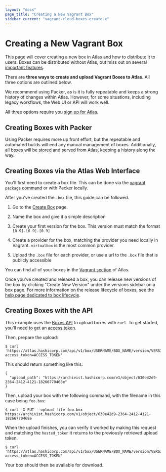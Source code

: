 ```yaml
---
layout: "docs"
page_title: "Creating a New Vagrant Box"
sidebar_current: "vagrant-cloud-boxes-create-x"
---
```


# Creating a New Vagrant Box

This page will cover creating a new box in Atlas and how to distribute
it to users. Boxes can be distributed without Atlas, but
miss out on several [important features](/help/vagrant/boxes).

There are __three ways to create and upload Vagrant Boxes to Atlas__. All
three options are outlined below.

We recommend using Packer, as is it is fully repeatable and keeps a strong
history of changes within Atlas. However, for some situations, including
legacy workflows, the Web UI or API will work well.

All three options require you [sign up for Atlas](/account/new).

## Creating Boxes with Packer

Using Packer requires more up front effort, but the repeatable and
automated builds will end any manual management of boxes. Additionally,
all boxes will be stored and served from Atlas, keeping a history along
 the way.

## Creating Boxes via the Atlas Web Interface

You'll first need to create a box file. This can be done via
the [vagrant `package` command](http://docs.vagrantup.com/v2/boxes/base.html)
or with Packer locally.

After you've created the `.box` file, this guide can be followed.

1. Go to the [Create Box](/boxes/new) page.

1. Name the box and give it a simple description

1. Create your first version for the box. This version
must match the format `[0-9].[0-9].[0-9]`

1. Create a provider for the box, matching the provider you need
locally in Vagrant. `virtualbox` is the most common provider.

1. Upload the `.box` file for each provider, or use a url to the `.box`
file that is publicly accessible

You can find all of your boxes in the [Vagrant section](/vagrant) of Atlas.

Once you've created and released a box, you can release new versions of
the box by clicking "Create New Version" under the versions sidebar on
a box page. For more information on the release lifecycle of boxes, see
the [help page dedicated to box lifecycle](/help/boxes/lifecycle).

## Creating Boxes with the API

This example uses the [Boxes API](/docs) to upload boxes with `curl`. To
get started, you'll need to get an [access token](/settings/tokens).

Then, prepare the upload:

    $ curl 'https://atlas.hashicorp.com/api/v1/box/USERNAME/BOX_NAME/version/VERSION/provider/PROVIDER_NAME/upload?access_token=ACCESS_TOKEN'

This should return something like this:

    {
      "upload_path": "https://archivist.hashicorp.com/v1/object/630e42d9-2364-2412-4121-18266770468e"
    }

Then, upload your box with the following command, with the filename in this case being `foo.box`:

    $ curl -X PUT --upload-file foo.box https://archivist.hashicorp.com/v1/object/630e42d9-2364-2412-4121-18266770468e

When the upload finishes, you can verify it worked by making this request and matching the `hosted_token` it returns to the previously retrieved upload token.

    $ curl 'https://atlas.hashicorp.com/api/v1/box/USERNAME/BOX_NAME/version/VERSION_NUMBER/provider/PROVIDER_NAME?access_token=ACCESS_TOKEN'

Your box should then be available for download.
